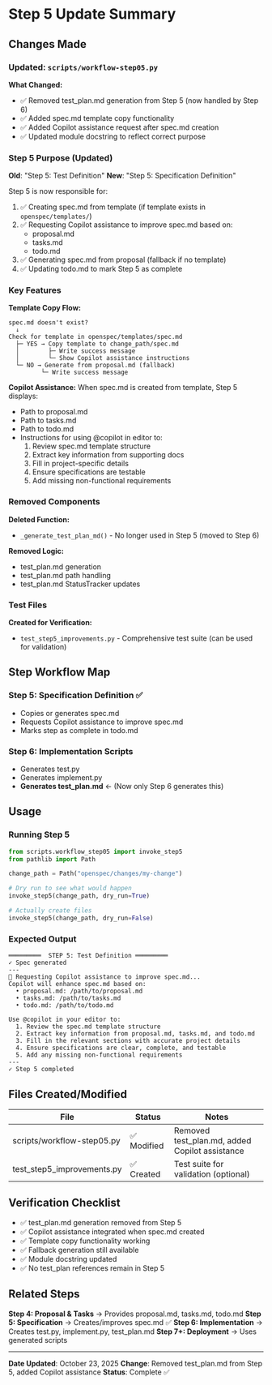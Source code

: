 # Step 5 Update Summary

## Changes Made

### Updated: `scripts/workflow-step05.py`

**What Changed:**
- ✅ Removed test_plan.md generation from Step 5 (now handled by Step 6)
- ✅ Added spec.md template copy functionality
- ✅ Added Copilot assistance request after spec.md creation
- ✅ Updated module docstring to reflect correct purpose

### Step 5 Purpose (Updated)

**Old**: "Step 5: Test Definition"
**New**: "Step 5: Specification Definition"

Step 5 is now responsible for:
1. ✅ Creating spec.md from template (if template exists in `openspec/templates/`)
2. ✅ Requesting Copilot assistance to improve spec.md based on:
   - proposal.md
   - tasks.md
   - todo.md
3. ✅ Generating spec.md from proposal (fallback if no template)
4. ✅ Updating todo.md to mark Step 5 as complete

### Key Features

**Template Copy Flow:**
```
spec.md doesn't exist?
  ↓
Check for template in openspec/templates/spec.md
  ├─ YES → Copy template to change_path/spec.md
  │        ├─ Write success message
  │        └─ Show Copilot assistance instructions
  └─ NO → Generate from proposal.md (fallback)
         └─ Write success message
```

**Copilot Assistance:**
When spec.md is created from template, Step 5 displays:
- Path to proposal.md
- Path to tasks.md
- Path to todo.md
- Instructions for using @copilot in editor to:
  1. Review spec.md template structure
  2. Extract key information from supporting docs
  3. Fill in project-specific details
  4. Ensure specifications are testable
  5. Add missing non-functional requirements

### Removed Components

**Deleted Function:**
- `_generate_test_plan_md()` - No longer used in Step 5 (moved to Step 6)

**Removed Logic:**
- test_plan.md generation
- test_plan.md path handling
- test_plan.md StatusTracker updates

### Test Files

**Created for Verification:**
- `test_step5_improvements.py` - Comprehensive test suite (can be used for validation)

## Step Workflow Map

### Step 5: Specification Definition ✅
- Copies or generates spec.md
- Requests Copilot assistance to improve spec.md
- Marks step as complete in todo.md

### Step 6: Implementation Scripts
- Generates test.py
- Generates implement.py
- **Generates test_plan.md** ← (Now only Step 6 generates this)

## Usage

### Running Step 5

```python
from scripts.workflow_step05 import invoke_step5
from pathlib import Path

change_path = Path("openspec/changes/my-change")

# Dry run to see what would happen
invoke_step5(change_path, dry_run=True)

# Actually create files
invoke_step5(change_path, dry_run=False)
```

### Expected Output

```
═════════  STEP 5: Test Definition ═════════
✓ Spec generated
---
📝 Requesting Copilot assistance to improve spec.md...
Copilot will enhance spec.md based on:
  • proposal.md: /path/to/proposal.md
  • tasks.md: /path/to/tasks.md
  • todo.md: /path/to/todo.md

Use @copilot in your editor to:
  1. Review the spec.md template structure
  2. Extract key information from proposal.md, tasks.md, and todo.md
  3. Fill in the relevant sections with accurate project details
  4. Ensure specifications are clear, complete, and testable
  5. Add any missing non-functional requirements
---
✓ Step 5 completed
```

## Files Created/Modified

| File | Status | Notes |
|------|--------|-------|
| scripts/workflow-step05.py | ✅ Modified | Removed test_plan.md, added Copilot assistance |
| test_step5_improvements.py | ✅ Created | Test suite for validation (optional) |

## Verification Checklist

- ✅ test_plan.md generation removed from Step 5
- ✅ Copilot assistance integrated when spec.md created
- ✅ Template copy functionality working
- ✅ Fallback generation still available
- ✅ Module docstring updated
- ✅ No test_plan references remain in Step 5

## Related Steps

**Step 4: Proposal & Tasks** → Provides proposal.md, tasks.md, todo.md
**Step 5: Specification** → Creates/improves spec.md ✅
**Step 6: Implementation** → Creates test.py, implement.py, test_plan.md
**Step 7+: Deployment** → Uses generated scripts

---

**Date Updated**: October 23, 2025
**Change**: Removed test_plan.md from Step 5, added Copilot assistance
**Status**: Complete ✅
